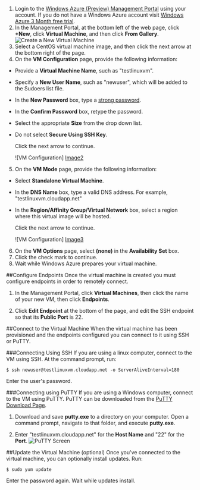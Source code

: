 1. Login to the [Windows Azure (Preview) Management Portal][AzurePreviewPortal] using your account. If you do not have a Windows Azure account visit [Windows Azure 3 Month free trial](http://www.windowsazure.com/en-us/pricing/free-trial/).
2. In the Management Portal, at the bottom left of the web page, click **+New**, click **Virtual Machine**, and then click **From Gallery**.
![Create a New Virtual Machine][Image1]
3. Select a CentOS virtual machine image, and then click the next arrow at the bottom right of the page.
4. On the **VM Configuration** page, provide the following information:

- Provide a **Virtual Machine Name**, such as "testlinuxvm".
- Specify a **New User Name**, such as "newuser", which will be added to the Sudoers list file.
- In the **New Password** box, type a [strong password](http://msdn.microsoft.com/en-us/library/ms161962.aspx).
- In the **Confirm Password** box, retype the password.
- Select the appropriate **Size** from the drop down list.
- Do not select **Secure Using SSH Key**.

	Click the next arrow to continue.

	![VM Configuration] [Image2]
5. On the **VM Mode** page, provide the following information:
- Select **Standalone Virtual Machine**.
- In the **DNS Name** box, type a valid DNS address.  For example,  "testlinuxvm.cloudapp.net"
- In the **Region/Affinity Group/Virtual Network** box, select a region where this virtual image will be hosted.

   Click the next arrow to continue.

	![VM Configuration] [Image3]
6. On the **VM Options** page, select **(none)** in the **Availability Set** box.
7. Click the check mark to continue.
8. Wait while Windows Azure prepares your virtual machine.

##Configure Endpoints
Once the virtual machine is created you must configure endpoints in order to remotely connect.

1. In the Management Portal, click **Virtual Machines**, then click the name of your new VM, then click **Endpoints**.

2. Click **Edit Endpoint** at the bottom of the page, and edit the SSH endpoint so that its **Public Port** is 22.

##Connect to the Virtual Machine
When the virtual machine has been provisioned and the endpoints configured you can connect to it using SSH or PuTTY.

###Connecting Using SSH
If you are using a linux computer, connect to the VM using SSH.  At the command prompt, run:

	$ ssh newuser@testlinuxvm.cloudapp.net -o ServerAliveInterval=180

Enter the user's password.

###Connecting using PuTTY
If you are using a Windows computer, connect to the VM using PuTTY. PuTTY can be downloaded from the [PuTTY Download Page][PuTTYDownLoad]. 

1. Download and save **putty.exe** to a directory on your computer. Open a command prompt, navigate to that folder, and execute **putty.exe**.

2. Enter "testlinuxvm.cloudapp.net" for the **Host Name** and "22" for the **Port**.
![PuTTY Screen][Image6]  

##Update the Virtual Machine (optional)
Once you've connected to the virtual machine, you can optionally install updates. Run:

	$ sudo yum update

Enter the password again.  Wait while updates install.

[AzurePreviewPortal]: http://manage.windowsazure.com
[PuTTYDownload]: http://www.puttyssh.org/download.html

[Image1]: ../../Shared/Media/CreateVM.png
[Image2]: ../../Shared/Media/VmConfiguration1.png
[Image3]: ../../Shared/Media/VmConfiguration2.png
[Image4]: ../../Shared/Media/VmConfiguration3.png
[Image6]: ../../Shared/Media/putty.png

